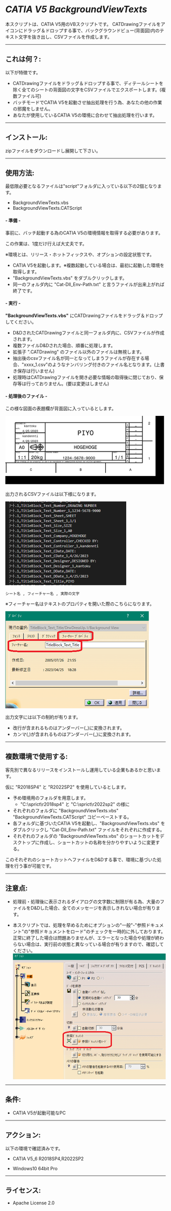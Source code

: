 # ***CATIA V5 BackgroundViewTexts***

本スクリプトは、CATIA V5用のVBスクリプトです。
CATDrawingファイルをアイコンにドラッグ＆ドロップする事で、バックグラウンドビュー(背面図)内のテキスト文字を抜き出し、CSVファイルを作成します。

---

## **これは何？**:

以下が特徴です。

+ CATDrawingファイルをドラッグ＆ドロップする事で、ディテールシートを除く全てのシートの背面図の文字をCSVファイルでエクスポートします。(複数ファイル可)
+ バッチモードでCATIA V5を起動させ抽出処理を行う為、あなたの他の作業の邪魔をしません。
+ あなたが使用しているCATIA V5の環境に合わせて抽出処理を行います。

---

## **インストール**:

zipファイルをダウンロードし展開して下さい。

---

## **使用方法**:

最低限必要となるファイルは"script"フォルダに入っている以下の2個となります。

+ BackgroundViewTexts.vbs
+ BackgroundViewTexts.CATScript

#### - 準備 -

事前に、バッチ起動する為のCATIA V5の環境情報を取得する必要があります。

この作業は、1度だけ行えば大丈夫です。

※環境とは、リリース・ホットフィックスや、オプションの設定状態です。

+ CATIA V5を起動します。※複数起動している場合は、最初に起動した環境を取得します。
+ "BackgroundViewTexts.vbs" をダブルクリックします。
+ 同一のフォルダ内に "Cat-Dll_Env-Path.txt" と言うファイルが出来上がれば終了です。

#### - 実行 -

**"BackgroundViewTexts.vbs"** にCATDrawingファイルをドラッグ＆ドロップしてください。

+ D&DされたCATDrawingファイルと同一フォルダ内に、CSVファイルが作成されます。
+ 複数ファイルD&Dされた場合、順番に処理します。
+ 拡張子 ".CATDrawing" のファイル以外のファイルは無視します。
+ 抽出後のcsvファイル名が同一となってしまうファイルが存在する場合、"xxxx_1.csv"のようなナンバリング付きのファイル名となります。(上書き保存は行いません)
+ 処理時はCATDrawingファイルを開き必要な情報の取得後に閉じており、保存等は行っておりません。(要は変更はしません)

#### - 処理後のファイル -

この様な図面の表題欄が背面図に入っているとします。

![Alt text](./resources/sample2.png)

出力されるCSVファイルは以下様になります。

![Alt text](./resources/sample3.png)

```csv:csvフォーマット
シート名 , フィーチャー名 , 実際の文字
```
※フィーチャー名はテキストのプロパティを開いた際のこちらになります。

![Alt text](./resources/sample1.png)

出力文字には以下の制約が有ります。

- 改行が含まれるものはアンダーバー(_)に変換されます。
- カンマ(,)が含まれるものはアンダーバー(_)に変換されます。

---

## **複数環境で使用する**:

客先別で異なるリリースをインストールし運用している企業もあるかと思います。

仮に "R2018SP4" と "R2022SP2" を使用しているとします。

+ 予め環境用のフォルダを用意します。
    + "C:\sprict\r2018sp4" と "C:\sprict\r2022sp2" の様に
+ それぞれのフォルダに "BackgroundViewTexts.vbs" "BackgroundViewTexts.CATScript" コピーペーストする。
+ 各フォルダに基づいたCATIA V5を起動し、"BackgroundViewTexts.vbs" をダブルクリックし "Cat-Dll_Env-Path.txt" ファイルをそれぞれに作成する。
+ それぞれのフォルダの "BackgroundViewTexts.vbs" のショートカットをデスクトップに作成し、ショートカットの名称を分かりやすいように変更する。

このそれぞれのショートカットへファイルをD&Dする事で、環境に基づいた処理を行う事が可能です。

---

## **注意点**:

- 処理前・処理後に表示されるダイアログの文字数に制限が有る為、大量のファイルをD&Dした場合、全てのメッセージを表示しきれない場合が有ります。

- 本スクリプトでは、処理を早めるためにオプションの"一般"-"参照ドキュメント"の"参照ドキュメントをロード"のチェックを一時的に外しております。正常に終了した場合は問題ありませんが、エラーとなった場合や処理が終わらない場合は、実行前の状態と異なっている場合が有りますので、確認してください。
![Alt text](./resources/ref_doc.png)

---

## **条件**:

- CATIA V5が起動可能なPC

---

## **アクション**:

以下の環境で確認済みです。

+ CATIA V5_6 R2018SP4,R2022SP2

+ Windows10 64bit Pro

---

## **ライセンス**:

- Apache License 2.0